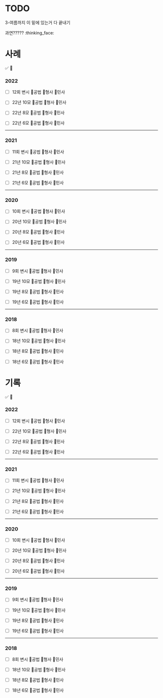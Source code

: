# TODO
3-여름까지 이 밑에 있는거 다 끝내기

과연????? :thinking_face:


# 사례
:white_check_mark:   :black_square_button:

### 2022
- [ ] 12회 변시
:black_square_button:공법   :black_square_button:형사  :black_square_button:민사

- [ ] 22년 10모
:black_square_button:공법   :black_square_button:형사   :black_square_button:민사

- [ ] 22년 8모
:black_square_button:공법   :black_square_button:형사   :black_square_button:민사

- [ ] 22년 6모
:black_square_button:공법   :black_square_button:형사   :black_square_button:민사

---

### 2021
- [ ] 11회 변시
:black_square_button:공법   :black_square_button:형사   :black_square_button:민사

- [ ] 21년 10모
:black_square_button:공법   :black_square_button:형사   :black_square_button:민사

- [ ] 21년 8모
:black_square_button:공법   :black_square_button:형사   :black_square_button:민사

- [ ] 21년 6모
:black_square_button:공법   :black_square_button:형사   :black_square_button:민사

---

### 2020

- [ ] 10회 변시
:black_square_button:공법   :black_square_button:형사   :black_square_button:민사

- [ ] 20년 10모
:black_square_button:공법   :black_square_button:형사   :black_square_button:민사

- [ ] 20년 8모
:black_square_button:공법   :black_square_button:형사   :black_square_button:민사

- [ ] 20년 6모
:black_square_button:공법   :black_square_button:형사   :black_square_button:민사

---

### 2019

- [ ] 9회 변시
:black_square_button:공법   :black_square_button:형사   :black_square_button:민사

- [ ] 19년 10모
:black_square_button:공법   :black_square_button:형사   :black_square_button:민사

- [ ] 19년 8모
:black_square_button:공법   :black_square_button:형사   :black_square_button:민사

- [ ] 19년 6모
:black_square_button:공법   :black_square_button:형사   :black_square_button:민사

---

### 2018

- [ ] 8회 변시
:black_square_button:공법   :black_square_button:형사   :black_square_button:민사

- [ ] 18년 10모
:black_square_button:공법   :black_square_button:형사   :black_square_button:민사

- [ ] 18년 8모
:black_square_button:공법   :black_square_button:형사   :black_square_button:민사

- [ ] 18년 6모
:black_square_button:공법   :black_square_button:형사   :black_square_button:민사



# 기록

:white_check_mark:   :black_square_button:

### 2022

- [ ] 12회 변시
:black_square_button:공법   :black_square_button:형사  :black_square_button:민사

- [ ] 22년 10모
:black_square_button:공법   :black_square_button:형사   :black_square_button:민사

- [ ] 22년 8모
:black_square_button:공법   :black_square_button:형사   :black_square_button:민사

- [ ] 22년 6모
:black_square_button:공법   :black_square_button:형사   :black_square_button:민사

---

### 2021

- [ ] 11회 변시
:black_square_button:공법   :black_square_button:형사   :black_square_button:민사

- [ ] 21년 10모
:black_square_button:공법   :black_square_button:형사   :black_square_button:민사

- [ ] 21년 8모
:black_square_button:공법   :black_square_button:형사   :black_square_button:민사

- [ ] 21년 6모
:black_square_button:공법   :black_square_button:형사   :black_square_button:민사

---

### 2020

- [ ] 10회 변시
:black_square_button:공법   :black_square_button:형사   :black_square_button:민사

- [ ] 20년 10모
:black_square_button:공법   :black_square_button:형사   :black_square_button:민사

- [ ] 20년 8모
:black_square_button:공법   :black_square_button:형사   :black_square_button:민사

- [ ] 20년 6모
:black_square_button:공법   :black_square_button:형사   :black_square_button:민사

---

### 2019

- [ ] 9회 변시
:black_square_button:공법   :black_square_button:형사   :black_square_button:민사

- [ ] 19년 10모
:black_square_button:공법   :black_square_button:형사   :black_square_button:민사

- [ ] 19년 8모
:black_square_button:공법   :black_square_button:형사   :black_square_button:민사

- [ ] 19년 6모
:black_square_button:공법   :black_square_button:형사   :black_square_button:민사

---

### 2018

- [ ] 8회 변시
:black_square_button:공법   :black_square_button:형사   :black_square_button:민사

- [ ] 18년 10모
:black_square_button:공법   :black_square_button:형사   :black_square_button:민사

- [ ] 18년 8모
:black_square_button:공법   :black_square_button:형사   :black_square_button:민사

- [ ] 18년 6모
:black_square_button:공법   :black_square_button:형사   :black_square_button:민사
